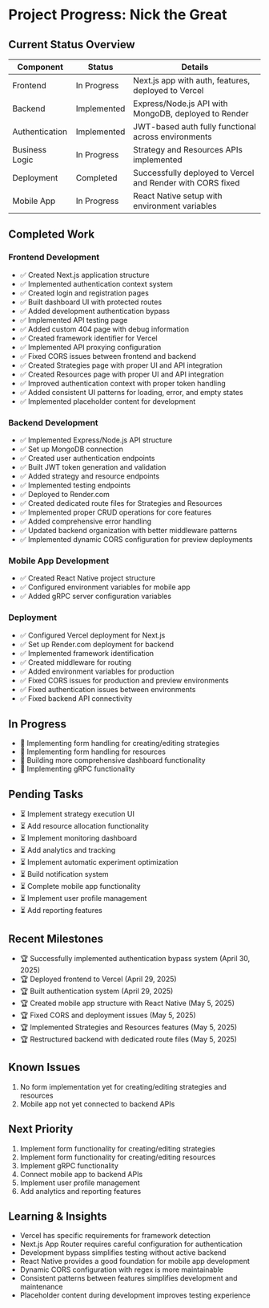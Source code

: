 # Project Progress: Nick the Great

## Current Status Overview

| Component | Status | Details |
|-----------|--------|---------|
| Frontend | In Progress | Next.js app with auth, features, deployed to Vercel |
| Backend | Implemented | Express/Node.js API with MongoDB, deployed to Render |
| Authentication | Implemented | JWT-based auth fully functional across environments |
| Business Logic | In Progress | Strategy and Resources APIs implemented |
| Deployment | Completed | Successfully deployed to Vercel and Render with CORS fixed |
| Mobile App | In Progress | React Native setup with environment variables |

## Completed Work

### Frontend Development
- ✅ Created Next.js application structure
- ✅ Implemented authentication context system
- ✅ Created login and registration pages
- ✅ Built dashboard UI with protected routes
- ✅ Added development authentication bypass
- ✅ Implemented API testing page
- ✅ Added custom 404 page with debug information
- ✅ Created framework identifier for Vercel
- ✅ Implemented API proxying configuration
- ✅ Fixed CORS issues between frontend and backend
- ✅ Created Strategies page with proper UI and API integration
- ✅ Created Resources page with proper UI and API integration
- ✅ Improved authentication context with proper token handling
- ✅ Added consistent UI patterns for loading, error, and empty states
- ✅ Implemented placeholder content for development

### Backend Development
- ✅ Implemented Express/Node.js API structure
- ✅ Set up MongoDB connection
- ✅ Created user authentication endpoints
- ✅ Built JWT token generation and validation
- ✅ Added strategy and resource endpoints
- ✅ Implemented testing endpoints
- ✅ Deployed to Render.com
- ✅ Created dedicated route files for Strategies and Resources
- ✅ Implemented proper CRUD operations for core features
- ✅ Added comprehensive error handling
- ✅ Updated backend organization with better middleware patterns
- ✅ Implemented dynamic CORS configuration for preview deployments

### Mobile App Development
- ✅ Created React Native project structure
- ✅ Configured environment variables for mobile app
- ✅ Added gRPC server configuration variables

### Deployment
- ✅ Configured Vercel deployment for Next.js
- ✅ Set up Render.com deployment for backend
- ✅ Implemented framework identification
- ✅ Created middleware for routing
- ✅ Added environment variables for production
- ✅ Fixed CORS issues for production and preview environments
- ✅ Fixed authentication issues between environments
- ✅ Fixed backend API connectivity

## In Progress
- 🚧 Implementing form handling for creating/editing strategies
- 🚧 Implementing form handling for resources
- 🚧 Building more comprehensive dashboard functionality
- 🚧 Implementing gRPC functionality

## Pending Tasks
- ⏳ Implement strategy execution UI
- ⏳ Add resource allocation functionality
- ⏳ Implement monitoring dashboard
- ⏳ Add analytics and tracking
- ⏳ Implement automatic experiment optimization
- ⏳ Build notification system
- ⏳ Complete mobile app functionality
- ⏳ Implement user profile management
- ⏳ Add reporting features

## Recent Milestones
- 🏆 Successfully implemented authentication bypass system (April 30, 2025)
- 🏆 Deployed frontend to Vercel (April 29, 2025)
- 🏆 Built authentication system (April 29, 2025)
- 🏆 Created mobile app structure with React Native (May 5, 2025)
- 🏆 Fixed CORS and deployment issues (May 5, 2025)
- 🏆 Implemented Strategies and Resources features (May 5, 2025)
- 🏆 Restructured backend with dedicated route files (May 5, 2025)

## Known Issues
1. No form implementation yet for creating/editing strategies and resources
2. Mobile app not yet connected to backend APIs

## Next Priority
1. Implement form functionality for creating/editing strategies
2. Implement form functionality for creating/editing resources
3. Implement gRPC functionality
4. Connect mobile app to backend APIs
5. Implement user profile management
6. Add analytics and reporting features

## Learning & Insights
- Vercel has specific requirements for framework detection
- Next.js App Router requires careful configuration for authentication
- Development bypass simplifies testing without active backend
- React Native provides a good foundation for mobile app development
- Dynamic CORS configuration with regex is more maintainable
- Consistent patterns between features simplifies development and maintenance
- Placeholder content during development improves testing experience

